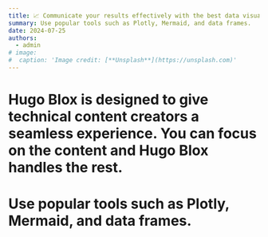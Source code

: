 ```yaml
---
title: 📈 Communicate your results effectively with the best data visualizations
summary: Use popular tools such as Plotly, Mermaid, and data frames.
date: 2024-07-25
authors:
  - admin
# image:
#  caption: 'Image credit: [**Unsplash**](https://unsplash.com)'
---
```


# Hugo Blox is designed to give technical content creators a seamless experience. You can focus on the content and Hugo Blox handles the rest.

# Use popular tools such as Plotly, Mermaid, and data frames.
